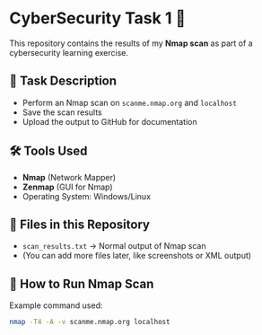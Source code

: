 # CyberSecurity Task 1 🔐

This repository contains the results of my **Nmap scan** as part of a cybersecurity learning exercise.

## 📌 Task Description
- Perform an Nmap scan on `scanme.nmap.org` and `localhost`
- Save the scan results
- Upload the output to GitHub for documentation

## 🛠 Tools Used
- **Nmap** (Network Mapper)
- **Zenmap** (GUI for Nmap)
- Operating System: Windows/Linux

## 📂 Files in this Repository
- `scan_results.txt` → Normal output of Nmap scan
- (You can add more files later, like screenshots or XML output)

## 📖 How to Run Nmap Scan
Example command used:
```bash
nmap -T4 -A -v scanme.nmap.org localhost
